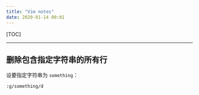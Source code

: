 ```yaml
---
title: "Vim notes"
date: 2020-01-14 00:01
---
```


[TOC]

---

## 删除包含指定字符串的所有行

设要指定字符串为 `something`：

```
:g/something/d
```

